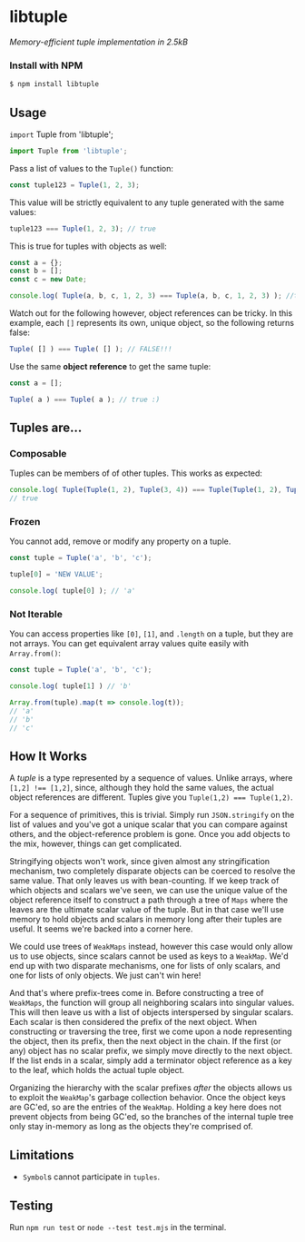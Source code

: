 # libtuple

*Memory-efficient tuple implementation in 2.5kB*

### Install with NPM

```bash
$ npm install libtuple
```

## Usage

`import` Tuple from 'libtuple';

```javascript
import Tuple from 'libtuple';
````

Pass a list of values to the `Tuple()` function:

```javascript
const tuple123 = Tuple(1, 2, 3);
````

This value will be strictly equivalent to any tuple generated with the same values:

```javascript
tuple123 === Tuple(1, 2, 3); // true
````

This is true for tuples with objects as well:

```javascript
const a = {};
const b = [];
const c = new Date;

console.log( Tuple(a, b, c, 1, 2, 3) === Tuple(a, b, c, 1, 2, 3) ); //true
```

Watch out for the following however, object references can be tricky. In this example, each `[]` represents its own, unique object, so the following returns false:

```javascript
Tuple( [] ) === Tuple( [] ); // FALSE!!!
```

Use the same **object reference** to get the same tuple:

```javascript
const a = [];

Tuple( a ) === Tuple( a ); // true :)
```

## Tuples are...

### Composable

Tuples can be members of of other tuples. This works as expected:

```javascript
console.log( Tuple(Tuple(1, 2), Tuple(3, 4)) === Tuple(Tuple(1, 2), Tuple(3, 4)) );
// true
```

### Frozen

You cannot add, remove or modify any property on a tuple.

```javascript
const tuple = Tuple('a', 'b', 'c');

tuple[0] = 'NEW VALUE';

console.log( tuple[0] ); // 'a'

```

### Not Iterable

You can access properties like `[0]`, `[1]`, and `.length` on a tuple, but they are not arrays. You can get equivalent array values quite easily with `Array.from()`:

```javascript
const tuple = Tuple('a', 'b', 'c');

console.log( tuple[1] ) // 'b'

Array.from(tuple).map(t => console.log(t));
// 'a'
// 'b'
// 'c'
```

## How It Works

A *tuple* is a type represented by a sequence of values. Unlike arrays, where `[1,2] !== [1,2]`, since, although they hold the same values, the actual object references are different. Tuples give you `Tuple(1,2) === Tuple(1,2)`.

For a sequence of primitives, this is trivial. Simply run `JSON.stringify` on the list of values and you've got a unique scalar that you can compare against others, and the object-reference problem is gone. Once you add objects to the mix, however, things can get complicated.

Stringifying objects won't work, since given almost any stringification mechanism, two completely disparate objects can be coerced to resolve the same value. That only leaves us with bean-counting. If we keep track of which objects and scalars we've seen, we can use the unique value of the object reference itself to construct a path through a tree of `Maps` where the leaves are the ultimate scalar value of the tuple. But in that case we'll use memory to hold objects and scalars in memory long after their tuples are useful. It seems we're backed into a corner here.

We could use trees of `WeakMaps` instead, however this case would only allow us to use objects, since scalars cannot be used as keys to a `WeakMap`. We'd end up with two disparate mechanisms, one for lists of only scalars, and one for lists of only objects. We just can't win here!

And that's where prefix-trees come in. Before constructing a tree of `WeakMaps`, the function will group all neighboring scalars into singular values. This will then leave us with a list of objects interspersed by singular scalars. Each scalar is then considered the prefix of the next object. When constructing or traversing the tree, first we come upon a node representing the object, then its prefix, then the next object in the chain. If the first (or any) object has no scalar prefix, we simply move directly to the next object. If the list ends in a scalar, simply add a terminator object reference as a key to the leaf, which holds the actual tuple object.

Organizing the hierarchy with the scalar prefixes *after* the objects allows us to exploit the `WeakMap`'s garbage collection behavior. Once the object keys are GC'ed, so are the entries of the `WeakMap`. Holding a key here does not prevent objects from being GC'ed, so the branches of the internal tuple tree only stay in-memory as long as the objects they're comprised of.

## Limitations

* `Symbol`s cannot participate in `tuples`.

## Testing

Run `npm run test` or `node --test test.mjs` in the terminal.
